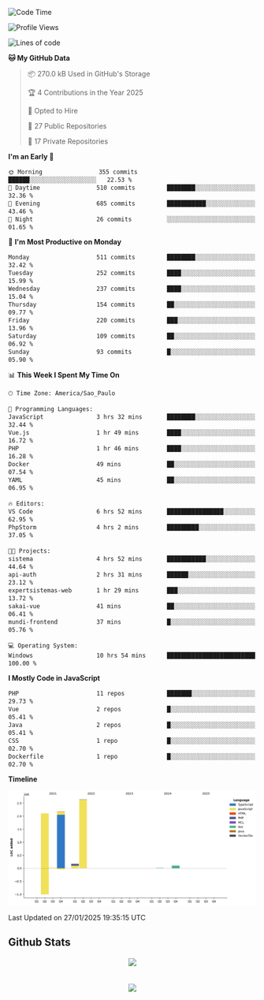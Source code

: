  
<!--START_SECTION:waka-->
![Code Time](http://img.shields.io/badge/Code%20Time-1%2C763%20hrs%2033%20mins-blue)

![Profile Views](http://img.shields.io/badge/Profile%20Views-5-blue)

![Lines of code](https://img.shields.io/badge/From%20Hello%20World%20I%27ve%20Written-7.2%20million%20lines%20of%20code-blue)

**🐱 My GitHub Data** 

> 📦 270.0 kB Used in GitHub's Storage 
 > 
> 🏆 4 Contributions in the Year 2025
 > 
> 💼 Opted to Hire
 > 
> 📜 27 Public Repositories 
 > 
> 🔑 17 Private Repositories 
 > 
**I'm an Early 🐤** 

```text
🌞 Morning                355 commits         ██████░░░░░░░░░░░░░░░░░░░   22.53 % 
🌆 Daytime                510 commits         ████████░░░░░░░░░░░░░░░░░   32.36 % 
🌃 Evening                685 commits         ███████████░░░░░░░░░░░░░░   43.46 % 
🌙 Night                  26 commits          ░░░░░░░░░░░░░░░░░░░░░░░░░   01.65 % 
```
📅 **I'm Most Productive on Monday** 

```text
Monday                   511 commits         ████████░░░░░░░░░░░░░░░░░   32.42 % 
Tuesday                  252 commits         ████░░░░░░░░░░░░░░░░░░░░░   15.99 % 
Wednesday                237 commits         ████░░░░░░░░░░░░░░░░░░░░░   15.04 % 
Thursday                 154 commits         ██░░░░░░░░░░░░░░░░░░░░░░░   09.77 % 
Friday                   220 commits         ███░░░░░░░░░░░░░░░░░░░░░░   13.96 % 
Saturday                 109 commits         ██░░░░░░░░░░░░░░░░░░░░░░░   06.92 % 
Sunday                   93 commits          █░░░░░░░░░░░░░░░░░░░░░░░░   05.90 % 
```


📊 **This Week I Spent My Time On** 

```text
🕑︎ Time Zone: America/Sao_Paulo

💬 Programming Languages: 
JavaScript               3 hrs 32 mins       ████████░░░░░░░░░░░░░░░░░   32.44 % 
Vue.js                   1 hr 49 mins        ████░░░░░░░░░░░░░░░░░░░░░   16.72 % 
PHP                      1 hr 46 mins        ████░░░░░░░░░░░░░░░░░░░░░   16.28 % 
Docker                   49 mins             ██░░░░░░░░░░░░░░░░░░░░░░░   07.54 % 
YAML                     45 mins             ██░░░░░░░░░░░░░░░░░░░░░░░   06.95 % 

🔥 Editors: 
VS Code                  6 hrs 52 mins       ████████████████░░░░░░░░░   62.95 % 
PhpStorm                 4 hrs 2 mins        █████████░░░░░░░░░░░░░░░░   37.05 % 

🐱‍💻 Projects: 
sistema                  4 hrs 52 mins       ███████████░░░░░░░░░░░░░░   44.64 % 
api-auth                 2 hrs 31 mins       ██████░░░░░░░░░░░░░░░░░░░   23.12 % 
expertsistemas-web       1 hr 29 mins        ███░░░░░░░░░░░░░░░░░░░░░░   13.72 % 
sakai-vue                41 mins             ██░░░░░░░░░░░░░░░░░░░░░░░   06.41 % 
mundi-frontend           37 mins             █░░░░░░░░░░░░░░░░░░░░░░░░   05.76 % 

💻 Operating System: 
Windows                  10 hrs 54 mins      █████████████████████████   100.00 % 
```

**I Mostly Code in JavaScript** 

```text
PHP                      11 repos            ███████░░░░░░░░░░░░░░░░░░   29.73 % 
Vue                      2 repos             █░░░░░░░░░░░░░░░░░░░░░░░░   05.41 % 
Java                     2 repos             █░░░░░░░░░░░░░░░░░░░░░░░░   05.41 % 
CSS                      1 repo              █░░░░░░░░░░░░░░░░░░░░░░░░   02.70 % 
Dockerfile               1 repo              █░░░░░░░░░░░░░░░░░░░░░░░░   02.70 % 
```



**Timeline**

![Lines of Code chart](https://raw.githubusercontent.com/MaueDev/MaueDev/main/assets/bar_graph.png)


 Last Updated on 27/01/2025 19:35:15 UTC
<!--END_SECTION:waka-->

## Github Stats  
<div align="center"><img src="https://github-readme-stats.vercel.app/api/top-langs/?username=MaueDev&hide_border=true&layout=compact" align="center" /></div>  

<br/>  

<br/>  

<div align="center">
<img src="https://komarev.com/ghpvc/?username=MaueDev&&style=flat-square" align="center" />
</div>  
  
